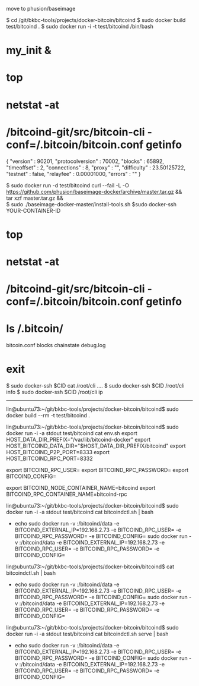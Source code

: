 

move to phusion/baseimage

$ cd /git/bkbc-tools/projects/docker-bitcoin/bitcoind
$ sudo docker build test/bitcoind .
$ sudo docker run -i -t test/bitcoind /bin/bash
# my_init &
# top
# netstat -at
# /bitcoind-git/src/bitcoin-cli -conf=/.bitcoin/bitcoin.conf  getinfo
{
    "version" : 90201,
    "protocolversion" : 70002,
    "blocks" : 65892,
    "timeoffset" : 2,
    "connections" : 8,
    "proxy" : "",
    "difficulty" : 23.50125722,
    "testnet" : false,
    "relayfee" : 0.00001000,
    "errors" : ""
}

$ sudo docker run -d test/bitcoind
curl --fail -L -O https://github.com/phusion/baseimage-docker/archive/master.tar.gz && \
tar xzf master.tar.gz && \
$ sudo ./baseimage-docker-master/install-tools.sh
$sudo docker-ssh YOUR-CONTAINER-ID

# top
# netstat -at
# /bitcoind-git/src/bitcoin-cli -conf=/.bitcoin/bitcoin.conf  getinfo

# ls /.bitcoin/
bitcoin.conf  blocks  chainstate  debug.log
# exit

$ sudo docker-ssh $CID cat /root/cli
....
$ sudo docker-ssh $CID /root/cli info
$ sudo docker-ssh $CID /root/cli ip




--------------------------
lin@ubuntu73:~/git/bkbc-tools/projects/docker-bitcoin/bitcoind$ sudo docker build --rm -t test/bitcoind .

lin@ubuntu73:~/git/bkbc-tools/projects/docker-bitcoin/bitcoind$ sudo docker run -i -a stdout test/bitcoind cat env.sh
export HOST_DATA_DIR_PREFIX="/var/lib/bitcoind-docker"
export HOST_BITCOIND_DATA_DIR="$HOST_DATA_DIR_PREFIX/bitcoind"
export HOST_BITCOIND_P2P_PORT=8333
export HOST_BITCOIND_RPC_PORT=8332

export BITCOIND_RPC_USER=
export BITCOIND_RPC_PASSWORD=
export BITCOIND_CONFIG=

export BITCOIND_NODE_CONTAINER_NAME=bitcoind
export BITCOIND_RPC_CONTAINER_NAME=bitcoind-rpc


lin@ubuntu73:~/git/bkbc-tools/projects/docker-bitcoin/bitcoind$ sudo docker run -i -a stdout test/bitcoind cat bitcoindctl.sh | bash
+ echo sudo docker run -v :/bitcoind/data -e BITCOIND_EXTERNAL_IP=192.168.2.73 -e BITCOIND_RPC_USER= -e BITCOIND_RPC_PASSWORD= -e BITCOIND_CONFIG=
sudo docker run -v :/bitcoind/data -e BITCOIND_EXTERNAL_IP=192.168.2.73 -e BITCOIND_RPC_USER= -e BITCOIND_RPC_PASSWORD= -e BITCOIND_CONFIG=

lin@ubuntu73:~/git/bkbc-tools/projects/docker-bitcoin/bitcoind$ cat bitcoindctl.sh | bash
+ echo sudo docker run -v :/bitcoind/data -e BITCOIND_EXTERNAL_IP=192.168.2.73 -e BITCOIND_RPC_USER= -e BITCOIND_RPC_PASSWORD= -e BITCOIND_CONFIG=
sudo docker run -v :/bitcoind/data -e BITCOIND_EXTERNAL_IP=192.168.2.73 -e BITCOIND_RPC_USER= -e BITCOIND_RPC_PASSWORD= -e BITCOIND_CONFIG=

lin@ubuntu73:~/git/bkbc-tools/projects/docker-bitcoin/bitcoind$ sudo docker run -i -a stdout test/bitcoind cat bitcoindctl.sh serve | bash
+ echo sudo docker run -v :/bitcoind/data -e BITCOIND_EXTERNAL_IP=192.168.2.73 -e BITCOIND_RPC_USER= -e BITCOIND_RPC_PASSWORD= -e BITCOIND_CONFIG=
sudo docker run -v :/bitcoind/data -e BITCOIND_EXTERNAL_IP=192.168.2.73 -e BITCOIND_RPC_USER= -e BITCOIND_RPC_PASSWORD= -e BITCOIND_CONFIG=

